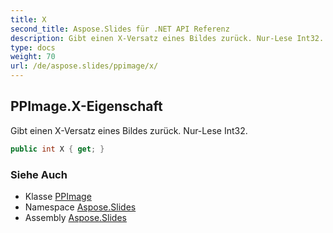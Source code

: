 ```yaml
---
title: X
second_title: Aspose.Slides für .NET API Referenz
description: Gibt einen X-Versatz eines Bildes zurück. Nur-Lese Int32.
type: docs
weight: 70
url: /de/aspose.slides/ppimage/x/
---
```


## PPImage.X-Eigenschaft

Gibt einen X-Versatz eines Bildes zurück. Nur-Lese Int32.

```csharp
public int X { get; }
```

### Siehe Auch

* Klasse [PPImage](../../ppimage)
* Namespace [Aspose.Slides](../../ppimage)
* Assembly [Aspose.Slides](../../../)

<!-- DO NOT EDIT: generiert von xmldocmd für Aspose.Slides.dll -->